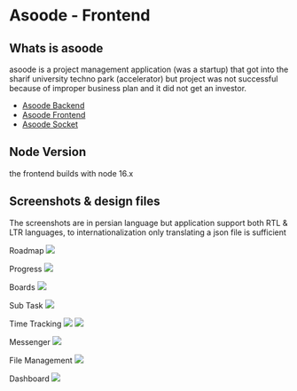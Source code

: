# Asoode - Frontend
## Whats is asoode
asoode is a project management application (was a startup) that got into the sharif university techno park (accelerator) but project was not successful because of improper business plan and it did not get an investor.

 - [Asoode Backend](https://github.com/navid-kianfar/asoode-backend)
 - [Asoode Frontend](https://github.com/navid-kianfar/asoode-frontend)
 - [Asoode Socket](https://github.com/navid-kianfar/asoode-socket)

## Node Version
the frontend builds with node 16.x 

## Screenshots & design files
The screenshots are in persian language but application support both RTL & LTR languages,
to internationalization only translating a json file is sufficient

Roadmap
![](./designs/panel/project+workpackage/proj-roadmap.png)

Progress
![](./designs/panel/project+workpackage/proj-tree.png)

Boards
![](./designs/panel/project+workpackage/work-package-page-structured.png)

Sub Task
![](./designs/panel/cards+settings/subtask.png)

Time Tracking
![](./designs/panel/cards+settings/time-spent.png)
![](./designs/panel/work-management/group-time-spent.png)

Messenger
![](./designs/panel/chat/files.png)

File Management
![](./designs/panel/chat/other-pages.png)

Dashboard
![](./designs/panel/dashboard/full-dashboard.png)

